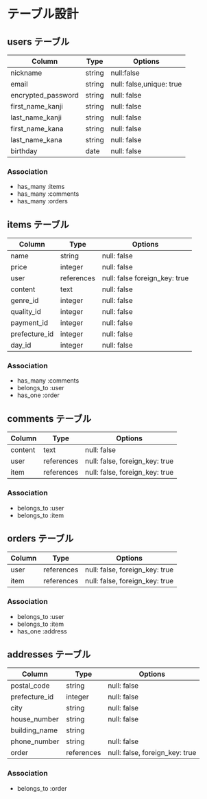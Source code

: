 # テーブル設計

## users テーブル

| Column                | Type   | Options                  |
| --------------------- | ------ | ------------------------ |
| nickname              | string | null:false               |
| email                 | string | null: false,unique: true |
| encrypted_password    | string | null: false              |
| first_name_kanji      | string | null: false              |
| last_name_kanji       | string | null: false              |
| first_name_kana       | string | null: false              |
| last_name_kana        | string | null: false               |
| birthday              | date   | null: false              |

### Association

- has_many :items
- has_many :comments
- has_many :orders

## items テーブル

| Column        | Type       | Options                       |
| ------------- | ---------- | ------------------------------|
| name          | string     | null: false                   |
| price         | integer    | null: false                   |
| user          | references | null: false foreign_key: true |
| content       | text       | null: false                   |
| genre_id      | integer    | null: false                   |
| quality_id    | integer    | null: false                   |
| payment_id    | integer    | null: false                   |
| prefecture_id | integer    | null: false                   |
| day_id        | integer    | null: false                   |

### Association

- has_many :comments
- belongs_to :user
- has_one :order

## comments テーブル

| Column    | Type       | Options                        |
| --------- | ---------- | ------------------------------ |
| content   |  text      | null: false                    |
| user      | references | null: false, foreign_key: true |
| item      | references | null: false, foreign_key: true |

### Association

- belongs_to :user
- belongs_to :item

## orders テーブル

| Column    | Type       | Options                        |
| --------- | ---------- | ------------------------------ |
| user      | references | null: false, foreign_key: true |
| item      | references | null: false, foreign_key: true |

### Association

- belongs_to :user
- belongs_to :item
- has_one :address

## addresses テーブル

| Column          | Type       | Options                        |
| --------------- | ---------- | ------------------------------ |
| postal_code     | string     | null: false                    |
| prefecture_id   | integer    | null: false                    |
| city            | string     | null: false                    |
| house_number    | string     | null: false                    |
| building_name   | string     |                                |
| phone_number    | string     | null: false                    |
| order           | references | null: false, foreign_key: true |


### Association

- belongs_to :order